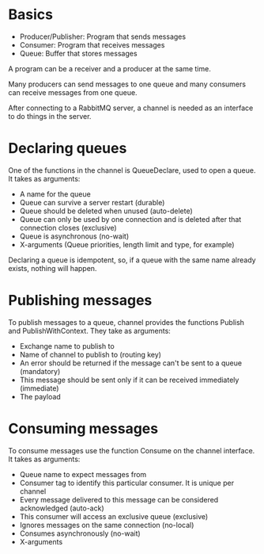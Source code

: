 # Basics

- Producer/Publisher: Program that sends messages
- Consumer: Program that receives messages
- Queue: Buffer that stores messages

A program can be a receiver and a producer at the same time.

Many producers can send messages to one queue and many consumers can receive messages from one queue.

After connecting to a RabbitMQ server, a channel is needed as an interface to do things in the server.

# Declaring queues

One of the functions in the channel is QueueDeclare, used to open a queue. It takes as arguments:
- A name for the queue
- Queue can survive a server restart (durable)
- Queue should be deleted when unused (auto-delete)
- Queue can only be used by one connection and is deleted after that connection closes (exclusive)
- Queue is asynchronous (no-wait)
- X-arguments (Queue priorities, length limit and type, for example)

Declaring a queue is idempotent, so, if a queue with the same name already exists, nothing will happen.

# Publishing messages 

To publish messages to a queue, channel provides the functions Publish and PublishWithContext. They take as arguments:
- Exchange name to publish to
- Name of channel to publish to (routing key)
- An error should be returned if the message can't be sent to a queue (mandatory)
- This message should be sent only if it can be received immediately (immediate)
- The payload

# Consuming messages

To consume messages use the function Consume on the channel interface. It takes as arguments:
- Queue name to expect messages from
- Consumer tag to identify this particular consumer. It is unique per channel
- Every message delivered to this message can be considered acknowledged (auto-ack)
- This consumer will access an exclusive queue (exclusive)
- Ignores messages on the same connection (no-local)
- Consumes asynchronously (no-wait)
- X-arguments
